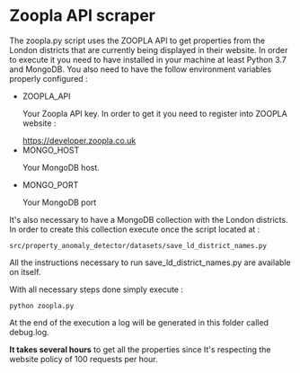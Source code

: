 **<h1>Zoopla API scraper</h1>**

The zoopla.py script uses the ZOOPLA API to get properties from the London districts that are currently being displayed in their website.
In order to execute it you need to have installed in your machine at least Python 3.7 and MongoDB. You also need to
have the follow environment variables properly configured :

<ul>
    <li>
        ZOOPLA_API
        <p>Your Zoopla API key. In order to get it you need to register into ZOOPLA website : </p>
        <a href="https://developer.zoopla.co.uk">https://developer.zoopla.co.uk</a>
    </li>
    <li>
        MONGO_HOST
        <p>Your MongoDB host.</p>
    </li>
    <li>
        MONGO_PORT
        <p>Your MongoDB port</p>
    </li>
</ul>


It's also necessary to have a MongoDB collection with the London districts. In order to
create this collection execute once the script located at :

    src/property_anomaly_detector/datasets/save_ld_district_names.py

All the instructions necessary to run save_ld_district_names.py are available on itself.

With all necessary steps done simply execute :

    python zoopla.py

At the end of the execution a log will be generated in this folder called debug.log. 
    
**It takes several hours** to get all the properties since It's respecting the website policy of 
100 requests per hour.